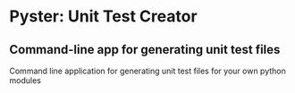 # Pyster: Unit Test Creator
## Command-line app for generating unit test files
Command line application for generating unit test files for your own python modules
<!--stackedit_data:
eyJoaXN0b3J5IjpbNzk1MTIyNDMxLC0xNTY5NzczMTZdfQ==
-->